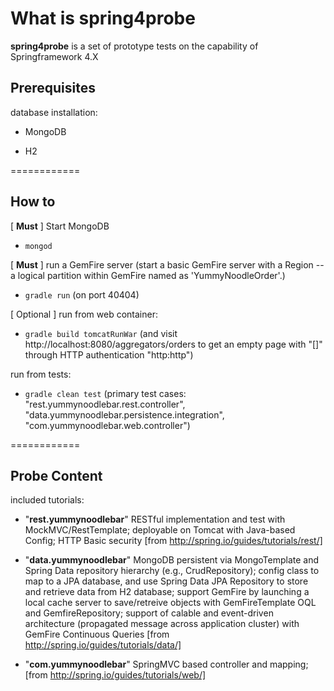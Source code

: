 # What is spring4probe

**spring4probe** is a set of prototype tests on the capability of Springframework 4.X

## Prerequisites 

database installation:

* MongoDB 

* H2

============

## How to

[ **Must** ] Start MongoDB

* `mongod`

[ **Must** ] run a GemFire server (start a basic GemFire server with a Region -- a logical partition within GemFire named as 'YummyNoodleOrder'.) 

* `gradle run` (on port 40404)

[ Optional ] run from web container:

* `gradle build tomcatRunWar` (and visit http://localhost:8080/aggregators/orders to get an empty page with "[]" through HTTP authentication "http:http")

run from tests:

* `gradle clean test` (primary test cases: "rest.yummynoodlebar.rest.controller", "data.yummynoodlebar.persistence.integration", "com.yummynoodlebar.web.controller")

============

## Probe Content

included tutorials:

* "**rest.yummynoodlebar**" RESTful implementation and test with MockMVC/RestTemplate; deployable on Tomcat with Java-based Config; HTTP Basic security [from http://spring.io/guides/tutorials/rest/]

* "**data.yummynoodlebar**" MongoDB persistent via MongoTemplate and Spring Data repository hierarchy (e.g., CrudRepository); config class to map to a JPA database, and use Spring Data JPA Repository to store and retrieve data from H2 database; support GemFire by launching a local cache server to save/retreive objects with GemFireTemplate OQL and GemfireRepository; support of calable and event-driven architecture (propagated message across application cluster) with GemFire Continuous Queries [from http://spring.io/guides/tutorials/data/]

* "**com.yummynoodlebar**" SpringMVC based controller and mapping; [from http://spring.io/guides/tutorials/web/]
